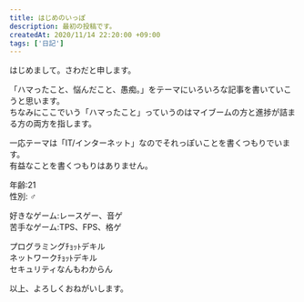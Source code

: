 ```yaml
---
title: はじめのいっぽ
description: 最初の投稿です。
createdAt: 2020/11/14 22:20:00 +09:00
tags: ['日記']
---
```


はじめまして。さわだと申します。

「ハマったこと、悩んだこと、愚痴。」をテーマにいろいろな記事を書いていこうと思います。  
ちなみにここでいう「ハマったこと」っていうのはマイブームの方と進捗が詰まる方の両方を指します。

一応テーマは「IT/インターネット」なのでそれっぽいことを書くつもりでいます。  
有益なことを書くつもりはありません。

年齢:21  
性別: ♂

好きなゲーム:レースゲー、音ゲ  
苦手なゲーム:TPS、FPS、格ゲ

プログラミングﾁｮｯﾄデキル  
ネットワークﾁｮｯﾄデキル  
セキュリティなんもわからん

以上、よろしくおねがいします。
